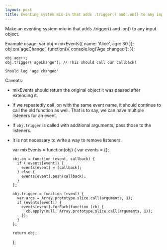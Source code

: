 ```yaml
---
layout: post
title: Eventing system mix-in that adds .trigger() and .on() to any input object
---
```


Make an eventing system mix-in that adds .trigger() and .on() to any input object.

Example usage:
    var obj = mixEvents({ name: 'Alice', age: 30 });
    obj.on('ageChange', function(){
      console.log('Age changed');
    });

    obj.age++;
    obj.trigger('ageChange'); // This should call our callback!

    Should log 'age changed'

Caveats:

* mixEvents should return the original object it was passed after extending it.

* If we repeatedly call .on with the same event name, it should continue to call the old function as well. That is to say, we can have multiple listeners for an event.

* If `obj.trigger` is called with additional arguments, pass those to the listeners.

* It is not necessary to write a way to remove listeners.

    var mixEvents = function(obj) {
      var events = {};

      obj.on = function (event, callback) {
        if (!events[event]) {
          events[event] = [callback];
        } else {
          events[event].push(callback);
        }
      };

      obj.trigger = function (event) {
        var args = Array.prototype.slice.call(arguments, 1);
        if (events[event]) {
          events[event].forEach(function (cb) {
            cb.apply(null, Array.prototype.slice.call(arguments, 1));
          });
        }
      };

      return obj;
    };
